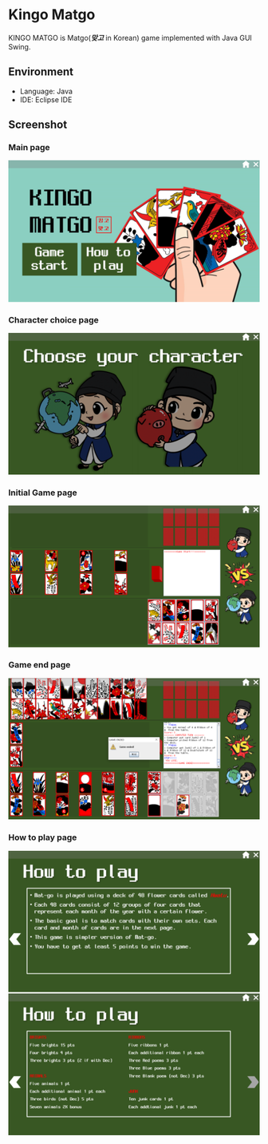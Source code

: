 # Kingo Matgo
KINGO MATGO is Matgo(***맞고*** in Korean) game implemented with Java GUI Swing.


## Environment
-	Language: Java
-	IDE: Eclipse IDE


## Screenshot
### Main page
![Main page](screenshot/main.png)

### Character choice page
![Character](screenshot/character.png)

### Initial Game page
![initial_game](screenshot/gamepage_initial.png)

### Game end page
![end_game](screenshot/gamepage_end.png)

### How to play page
![how_to_play](screenshot/howtoplay.png)
![how_to_play2](screenshot/howtoplay2.png)
